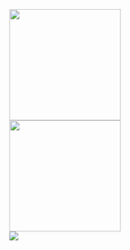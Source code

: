 <div>
  <img width="200" src="https://user-images.githubusercontent.com/45307140/63646854-ce5a2680-c74b-11e9-96aa-657315a92439.png">
  <br>
  <img width="200" src="https://user-images.githubusercontent.com/45307140/63646875-05303c80-c74c-11e9-8ce2-322107aba7b9.png">
  <br>
  <img widht="200" src="https://user-images.githubusercontent.com/45307140/63646878-0bbeb400-c74c-11e9-982d-a4aa959d7392.png">
  <br>
</div>
